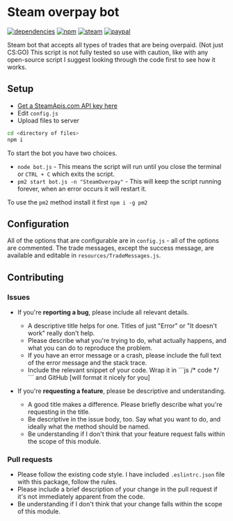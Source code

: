 # Steam overpay bot

[![dependencies](https://img.shields.io/david/pepzwee/steam-overpay-bot.svg)](https://github.com/pepzwee/steam-overpay-bot)
[![npm](https://img.shields.io/npm/l/express.svg?style=flat-square)](https://github.com/pepzwee/steam-overpay-bot/blob/master/LICENSE)
[![steam](https://img.shields.io/badge/steam-donate-green.svg?style=flat-square)](https://steamcommunity.com/tradeoffer/new/?partner=78261062&token=2_WUiltH)
[![paypal](https://img.shields.io/badge/paypal-donate-yellow.svg)](https://www.paypal.com/cgi-bin/webscr?cmd=_s-xclick&hosted_button_id=XKPQ3TWDYJ2Z6)

Steam bot that accepts all types of trades that are being overpaid. (Not just CS:GO)
This script is not fully tested so use with caution, like with any open-source script I suggest looking through the code first to see how it works.

## Setup

- [Get a SteamApis.com API key here](https://steamapis.com)
- Edit ``config.js``
- Upload files to server

```BASH
cd <directory of files>
npm i
```

To start the bot you have two choices.

- ``node bot.js`` - This means the script will run until you close the terminal or ``CTRL + C`` which exits the script.
- ``pm2 start bot.js -n "SteamOverpay"`` - This will keep the script running forever, when an error occurs it will restart it.

To use the ``pm2`` method install it first ``npm i -g pm2``

## Configuration

All of the options that are configurable are in ``config.js`` - all of the options are commented. 
The trade messages, except the success message, are available and editable in ``resources/TradeMessages.js``.

## Contributing

### Issues

- If you're **reporting a bug**, please include all relevant details.
	- A descriptive title helps for one. Titles of just "Error" or "It doesn't work" really don't help.
	- Please describe what you're trying to do, what actually happens, and what you can do to reproduce the problem.
	- If you have an error message or a crash, please include the full text of the error message and the stack trace.
	- Include the relevant snippet of your code. Wrap it in \`\`\`js /* code */ \`\`\` and GitHub [will format it nicely for you]

- If you're **requesting a feature**, please be descriptive and understanding.
	- A good title makes a difference. Please briefly describe what you're requesting in the title.
	- Be descriptive in the issue body, too. Say what you want to do, and ideally what the method should be named.
	- Be understanding if I don't think that your feature request falls within the scope of this module.

### Pull requests

- Please follow the existing code style. I have included ``.eslintrc.json`` file with this package, follow the rules.
- Please include a brief description of your change in the pull request if it's not immediately apparent from the code.
- Be understanding if I don't think that your change falls within the scope of this module.
